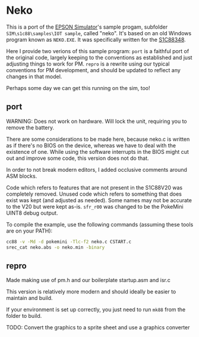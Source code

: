 # Neko

This is a port of the [EPSON Simulator](https://global.epson.com/products_and_drivers/semicon/pdf/id000926.pdf)'s sample progam, subfolder `SIM\s1c88\samples\IOT sample`, called "neko". It's based on an old Windows program known as `NEKO.EXE`. It was specifically written for the [S1C88348](https://global.epson.com/products_and_drivers/semicon/pdf/id000646.pdf).

Here I provide two verions of this sample program: `port` is a faithful port of the original code, largely keeping to the conventions as established and just adjusting things to work for PM. `repro` is a rewrite using our typical conventions for PM development, and should be updated to reflect any changes in that model.

Perhaps some day we can get this running on the sim, too!

## port

WARNING: Does not work on hardware. Will lock the unit, requiring you to remove the battery.

There are some considerations to be made here, because neko.c is written as if there's no BIOS on the device, whereas we have to deal with the existence of one. While using the software interrupts in the BIOS might cut out and improve some code, this version does not do that.

In order to not break modern editors, I added occlusive comments around ASM blocks.

Code which refers to features that are not present in the S1C88V20 was completely removed. Unused code which refers to something that does exist was kept (and adjusted as needed). Some names may not be accurate to the V20 but were kept as-is. `sfr_r00` was changed to be the PokeMini UINT8 debug output.

To compile the example, use the following commands (assuming these tools are on your PATH):

```sh
cc88 -v -Md -d pokemini -Tlc-f2 neko.c CSTART.c
srec_cat neko.abs -o neko.min -binary
```

## repro

Made making use of pm.h and our boilerplate startup.asm and isr.c

This version is relatively more modern and should ideally be easier to maintain and build.

If your environment is set up correctly, you just need to run `mk88` from the folder to build.

TODO: Convert the graphics to a sprite sheet and use a graphics converter
